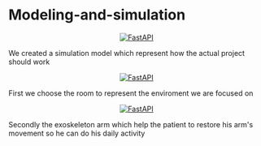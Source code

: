 # Modeling-and-simulation
<p align="center">
  <a href="#"><img src="https://i.imgur.com/EAZygxo.jpg" alt="FastAPI"></a>
</p>
We created a simulation model which represent how the actual project should work


<p align="center">
  <a href="#"><img src="https://i.imgur.com/avyJjYR.jpg" alt="FastAPI"></a>
</p>
First we choose the room to represent the enviroment we are focused on

<p align="center">
  <a href="#"><img src="https://i.imgur.com/bAd0DcQ.jpg" alt="FastAPI"></a>
</p>
Secondly the exoskeleton arm which help the patient to restore his arm's movement so he can do his daily activity
